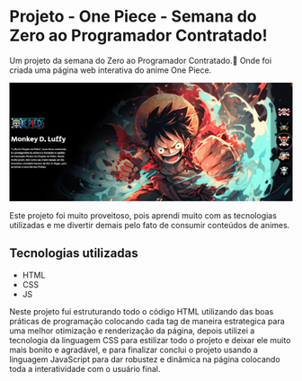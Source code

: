 # Projeto - One Piece - Semana do Zero ao Programador Contratado!
Um projeto da semana do Zero ao Programador Contratado.🚀 Onde foi criada uma página web interativa do anime One Piece.

[<img src="./Animação-One-Piece.gif" alt="gif da tela inicial do projeto One Piece - Semana do Zero ao Programador Contrato">](https://jefter-ferreira.github.io/projeto-one-piece/)

Este projeto foi muito proveitoso, pois aprendi muito com as tecnologias utilizadas e me divertir demais pelo fato de consumir conteúdos de animes.

## Tecnologias utilizadas
- HTML
- CSS
- JS

Neste projeto fui estruturando todo o código HTML utilizando das boas práticas de programação colocando cada tag de maneira estrategica para uma melhor otimização e renderização da página, depois utilizei a tecnologia da linguagem CSS para estilizar todo o projeto e deixar ele muito mais bonito e agradável, e para finalizar conclui o projeto usando a linguagem JavaScript para dar robustez e dinâmica na página colocando toda a interatividade com o usuário final. 

